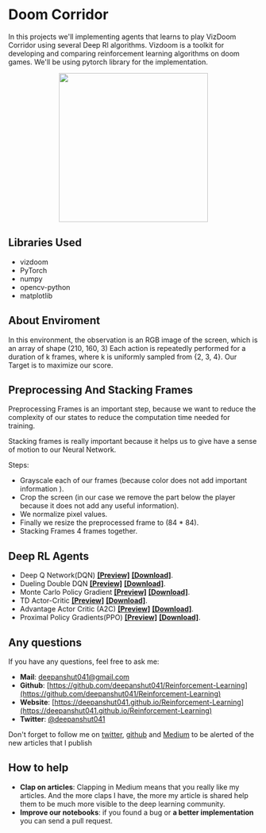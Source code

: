 # Doom Corridor
In this projects we'll implementing agents that learns to play VizDoom Corridor using several Deep Rl algorithms. Vizdoom is a toolkit for developing and comparing reinforcement learning algorithms on doom games. We'll be using pytorch library for the implementation.
<p align="center"><img src="./images/main.gif" height="300px"></p>

## Libraries Used
 - vizdoom
 - PyTorch
 - numpy
 - opencv-python
 - matplotlib

## About Enviroment
In this environment, the observation is an RGB image of the screen, which is an array of shape (210, 160, 3) Each action is repeatedly performed for a duration of k frames, where k is uniformly sampled from {2, 3, 4}. Our Target is to maximize our score.

## Preprocessing And Stacking Frames 
Preprocessing Frames is an important step, because we want to reduce the complexity of our states to reduce the computation time needed for training. 

Stacking frames is really important because it helps us to give have a sense of motion to our Neural Network.

Steps:
 - Grayscale each of our frames (because color does not add important information ).
 - Crop the screen (in our case we remove the part below the player because it does not add any useful information).
 - We normalize pixel values.
 - Finally we resize the preprocessed frame to (84 * 84).
 - Stacking Frames 4 frames together.

## Deep RL Agents
 - Deep Q Network(DQN) [**[Preview]**](./pages/doom_corridor_dqn.html) [**[Download]**](./doom_corridor_dqn.ipynb).
 - Dueling Double DQN [**[Preview]**](./pages/doom_corridor_ddqn.html) [**[Download]**](./doom_corridor_ddqn.ipynb).
 - Monte Carlo Policy Gradient [**[Preview]**](./pages/doom_corridor_pg.html) [**[Download]**](./doom_corridor_pg.ipynb).
 - TD Actor-Critic [**[Preview]**](./pages/doom_corridor_ac.html) [**[Download]**](./doom_corridor_ac.ipynb).
 - Advantage Actor Critic (A2C) [**[Preview]**](./pages/doom_corridor_a2c.html) [**[Download]**](./doom_corridor_a2c.ipynb).
 - Proximal Policy Gradients(PPO) [**[Preview]**](./pages/doom_corridor_ppo.html) [**[Download]**](./doom_corridor_ppo.ipynb).

<!-- ## Results
| | |
|:-------------------------:|:-------------------------:|
|<img src="./images/result_dqn.png">  Deep Q Network(DQN) | <img src="./images/result_dqn.png"> Dueling Double DQN |
|<img src="./images/result_dqn.png">  Deep Q Network(DQN) | <img src="./images/result_dqn.png"> Dueling Double DQN |
|<img src="./images/result_dqn.png">  Deep Q Network(DQN) | <img src="./images/result_dqn.png"> Dueling Double DQN |
|<img src="./images/result_dqn.png">  Deep Q Network(DQN) | <img src="./images/result_dqn.png"> Dueling Double DQN |
|<img src="./images/result_dqn.png">  Deep Q Network(DQN) | <img src="./images/result_dqn.png"> Dueling Double DQN | -->

## Any questions
If you have any questions, feel free to ask me: 
* **Mail**: <a href="mailto:deepanshut041@gmail.com">deepanshut041@gmail.com</a>  
* **Github**: [https://github.com/deepanshut041/Reinforcement-Learning](https://github.com/deepanshut041/Reinforcement-Learning) 
* **Website**: [https://deepanshut041.github.io/Reinforcement-Learning](https://deepanshut041.github.io/Reinforcement-Learning) 
* **Twitter**: <a href="https://twitter.com/deepanshut041">@deepanshut041</a> 

Don't forget to follow me on <a href="https://twitter.com/deepanshut041">twitter</a>, <a href="https://github.com/deepanshut041">github</a> and <a href="https://medium.com/@deepanshut041">Medium</a> to be alerted of the new articles that I publish

## How to help 
- **Clap on articles**: Clapping in Medium means that you really like my articles. And the more claps I have, the more my article is shared help them to be much more visible to the deep learning community.
- **Improve our notebooks**: if you found a bug or **a better implementation** you can send a pull request.



